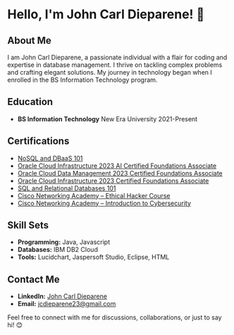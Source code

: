 # Hello, I'm John Carl Dieparene! 👋

## About Me

I am John Carl Dieparene, a passionate individual with a flair for coding and expertise in database management. I thrive on tackling complex problems and crafting elegant solutions. My journey in technology began when I enrolled in the BS Information Technology program.

## Education

- **BS Information Technology**
  New Era University
  2021-Present

## Certifications
- [NoSQL and DBaaS 101](https://courses.cognitiveclass.ai/certificates/cba08c50eb994447beb2be182600bb90)
- [Oracle Cloud Infrastructure 2023 AI Certified Foundations Associate](https://catalog-education.oracle.com/pls/certview/sharebadge?id=5F1ADF987318FB912448D814B07AF337FDCBBAE75D818E6C312DEE7D544E5004)
- [Oracle Cloud Data Management 2023 Certified Foundations Associate](https://catalog-education.oracle.com/pls/certview/sharebadge?id=9D239F18B158F0570FEA162418CC4549A0BCC84C8538F019DC278002897757C7)
- [Oracle Cloud Infrastructure 2023 Certified Foundations Associate](https://catalog-education.oracle.com/pls/certview/sharebadge?id=3C946410018B761A4FDF93C9F2270DB884601ACBE3AB2F71BE0DD8178F20A69A)
- [SQL and Relational Databases 101](https://courses.cognitiveclass.ai/certificates/179c0c66e302420eb8bca36299192db0)
- [Cisco Networking Academy – Ethical Hacker Course](https://www.credly.com/badges/58a6a494-0332-401c-8a55-9ebddedf5788)
- [Cisco Networking Academy – Introduction to Cybersecurity](https://www.credly.com/badges/5ae14ffe-2d30-442f-9801-884e0956a958)  
## Skill Sets

- **Programming:** Java, Javascript
- **Databases:** IBM DB2 Cloud
- **Tools:** Lucidchart, Jaspersoft Studio, Eclipse, HTML

## Contact Me

- **LinkedIn:** [John Carl Dieparene](https://www.linkedin.com/in/john-carl-dieparene-3392a32a3/)
- **Email:** jcdieparene23@gmail.com

Feel free to connect with me for discussions, collaborations, or just to say hi! 😊
